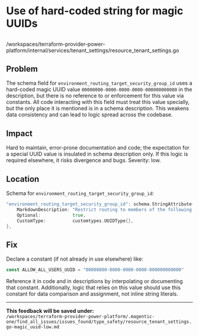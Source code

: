 # Use of hard-coded string for magic UUIDs

##

/workspaces/terraform-provider-power-platform/internal/services/tenant_settings/resource_tenant_settings.go

## Problem

The schema field for `environment_routing_target_security_group_id` uses a hard-coded magic UUID value `00000000-0000-0000-0000-000000000000` in the description, but there is no reference to or enforcement for this value via constants. All code interacting with this field must treat this value specially, but the only place it is mentioned is in a schema description. This weakens data consistency and can lead to logic spread across the codebase.

## Impact

Hard to maintain, error-prone documentation and code; the expectation for a special UUID value is insulated in schema description only. If this logic is required elsewhere, it risks divergence and bugs. Severity: low.

## Location

Schema for `environment_routing_target_security_group_id`:

```go
"environment_routing_target_security_group_id": schema.StringAttribute{
    MarkdownDescription: "Restrict routing to members of the following security group. (00000000-0000-0000-0000-000000000000 allows all users)",
    Optional:            true,
    CustomType:          customtypes.UUIDType{},
},
```

## Fix

Declare a constant (if not already in use elsewhere) like:

```go
const ALLOW_ALL_USERS_UUID = "00000000-0000-0000-0000-000000000000"
```

Reference it in code and in descriptions by interpolating or documenting that constant. Additionally, logic that relies on this value should use this constant for data comparison and assignment, not inline string literals.

---

**This feedback will be saved under:**  
`/workspaces/terraform-provider-power-platform/.magentic-one/find_all_issues/issues_found/type_safety/resource_tenant_settings.go-magic_uuid-low.md`
